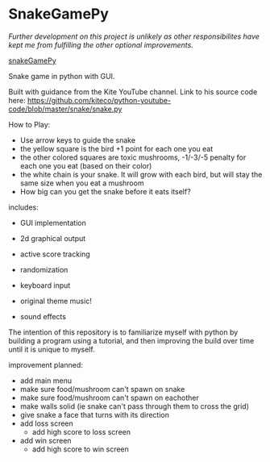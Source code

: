 # SnakeGamePy

_Further development on this project is unlikely as other responsibilites have kept me from fulfilling the other optional improvements._

[snakeGamePy](https://user-images.githubusercontent.com/48334372/153797909-ee817ddf-b54e-4909-94e5-8b4365c87e49.PNG)

Snake game in python with GUI.

Built with guidance from the Kite YouTube channel.
    Link to his source code here: https://github.com/kiteco/python-youtube-code/blob/master/snake/snake.py
    
How to Play:
- Use arrow keys to guide the snake
- the yellow square is the bird +1 point for each one you eat
- the other colored squares are toxic mushrooms, -1/-3/-5 penalty for each one you eat (based on their color)
- the white chain is your snake. It will grow with each bird, but will stay the same size when you eat a mushroom
- How big can you get the snake before it eats itself?

includes:
- GUI implementation
- 2d graphical output
- active score tracking
- randomization
- keyboard input
- original theme music!

- sound effects

The intention of this repository is to familiarize myself with python by building a program using a tutorial, and then
improving the build over time until it is unique to myself.

improvement planned:
- add main menu
- make sure food/mushroom can't spawn on snake
- make sure food/mushroom can't spawn on eachother
- make walls solid (ie snake can't pass through them to cross the grid)
- give snake a face that turns with its direction
- add loss screen
    - add high score to loss screen
- add win screen
    - add high score to win screen


